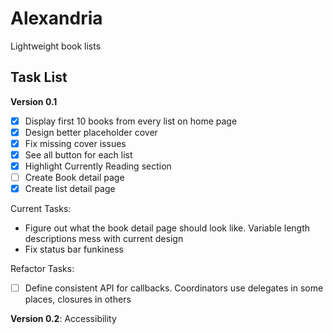 #  Alexandria

Lightweight book lists 

## Task List

**Version 0.1**

- [x] Display first 10 books from every list on home page
- [x] Design better placeholder cover
- [x] Fix missing cover issues
- [x] See all button for each list
- [x] Highlight Currently Reading section
- [ ] Create Book detail page
- [x] Create list detail page

Current Tasks:

- Figure out what the book detail page should look like. Variable length descriptions mess with current design
- Fix status bar funkiness

Refactor Tasks:

- [ ] Define consistent API for callbacks. Coordinators use delegates in some places, closures in others


**Version 0.2**: Accessibility


